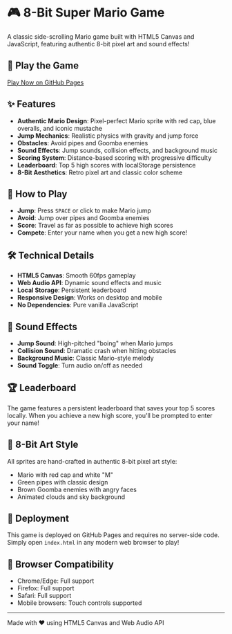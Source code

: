 # 🎮 8-Bit Super Mario Game

A classic side-scrolling Mario game built with HTML5 Canvas and JavaScript, featuring authentic 8-bit pixel art and sound effects!

## 🚀 Play the Game

[Play Now on GitHub Pages](https://qinxuqiang.github.io/8-bit-mario)

## ✨ Features

- **Authentic Mario Design**: Pixel-perfect Mario sprite with red cap, blue overalls, and iconic mustache
- **Jump Mechanics**: Realistic physics with gravity and jump force
- **Obstacles**: Avoid pipes and Goomba enemies
- **Sound Effects**: Jump sounds, collision effects, and background music
- **Scoring System**: Distance-based scoring with progressive difficulty
- **Leaderboard**: Top 5 high scores with localStorage persistence
- **8-Bit Aesthetics**: Retro pixel art and classic color scheme

## 🎯 How to Play

- **Jump**: Press `SPACE` or click to make Mario jump
- **Avoid**: Jump over pipes and Goomba enemies
- **Score**: Travel as far as possible to achieve high scores
- **Compete**: Enter your name when you get a new high score!

## 🛠️ Technical Details

- **HTML5 Canvas**: Smooth 60fps gameplay
- **Web Audio API**: Dynamic sound effects and music
- **Local Storage**: Persistent leaderboard
- **Responsive Design**: Works on desktop and mobile
- **No Dependencies**: Pure vanilla JavaScript

## 🎵 Sound Effects

- **Jump Sound**: High-pitched "boing" when Mario jumps
- **Collision Sound**: Dramatic crash when hitting obstacles
- **Background Music**: Classic Mario-style melody
- **Sound Toggle**: Turn audio on/off as needed

## 🏆 Leaderboard

The game features a persistent leaderboard that saves your top 5 scores locally. When you achieve a new high score, you'll be prompted to enter your name!

## 🎨 8-Bit Art Style

All sprites are hand-crafted in authentic 8-bit pixel art style:
- Mario with red cap and white "M"
- Green pipes with classic design
- Brown Goomba enemies with angry faces
- Animated clouds and sky background

## 🚀 Deployment

This game is deployed on GitHub Pages and requires no server-side code. Simply open `index.html` in any modern web browser to play!

## 📱 Browser Compatibility

- Chrome/Edge: Full support
- Firefox: Full support  
- Safari: Full support
- Mobile browsers: Touch controls supported

---

Made with ❤️ using HTML5 Canvas and Web Audio API
